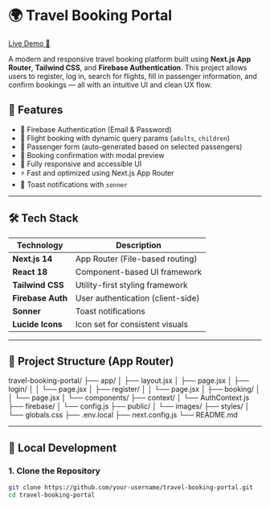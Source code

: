 # 🌍 Travel Booking Portal

[Live Demo 🚀](https://travel-booking-partner.vercel.app/)

A modern and responsive travel booking platform built using **Next.js App Router**, **Tailwind CSS**, and **Firebase Authentication**. This project allows users to register, log in, search for flights, fill in passenger information, and confirm bookings — all with an intuitive UI and clean UX flow.



## 🧭 Features

- 🔐 Firebase Authentication (Email & Password)
- 🛫 Flight booking with dynamic query params (`adults`, `children`)
- 👤 Passenger form (auto-generated based on selected passengers)
- 🧾 Booking confirmation with modal preview
- 📱 Fully responsive and accessible UI
- ⚡ Fast and optimized using Next.js App Router
- 🔔 Toast notifications with `sonner`

---

## 🛠️ Tech Stack

| Technology        | Description                       |
| ----------------- | --------------------------------- |
| **Next.js 14**    | App Router (File-based routing)   |
| **React 18**      | Component-based UI framework      |
| **Tailwind CSS**  | Utility-first styling framework   |
| **Firebase Auth** | User authentication (client-side) |
| **Sonner**        | Toast notifications               |
| **Lucide Icons**  | Icon set for consistent visuals   |

---

## 📁 Project Structure (App Router)

travel-booking-portal/
├── app/
│ ├── layout.jsx
│ ├── page.jsx
│ ├── login/
│ │ └── page.jsx
│ ├── register/
│ │ └── page.jsx
│ ├── booking/
│ │ └── page.jsx
│ └── components/
├── context/
│ └── AuthContext.js
├── firebase/
│ └── config.js
├── public/
│ └── images/
├── styles/
│ └── globals.css
├── .env.local
├── next.config.js
└── README.md

---

## 🧪 Local Development

### 1. Clone the Repository

```bash
git clone https://github.com/your-username/travel-booking-portal.git
cd travel-booking-portal
```
